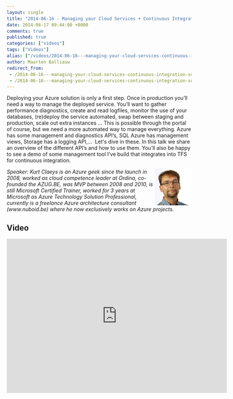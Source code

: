 ```yaml
---
layout: single
title: "2014-06-16 - Managing your Cloud Services + Continuous Integration solutions"
date: 2014-06-17 09:44:00 +0000
comments: true
published: true
categories: ["videos"]
tags: ["Videos"]
alias: ["/videos/2014-06-16---managing-your-cloud-services-continuous-integration-solutions"]
author: Maarten Balliauw
redirect_from:
 - /2014-06-16---managing-your-cloud-services-continuous-integration-solutions.html
 - /2014-06-16---managing-your-cloud-services-continuous-integration-solutions.html
---
```


<p>Deploying your Azure solution is only a first step. Once in production you&rsquo;ll need a way to manage the deployed service. You&rsquo;ll want to gather performance diagnostics, create and read logfiles, monitor the use of your databases, (re)deploy the service automated, swap between staging and production, scale out extra instances &hellip; This is possible through the portal of course, but we need a more automated way to manage everything. Azure has some management and diagnostics API&rsquo;s, SQL Azure has management views, Storage has a logging API,&hellip; &nbsp;Let's dive in these. In this talk we share an overview of the different API&rsquo;s and how to use them. You&rsquo;ll also be happy to see a demo of some management tool I&rsquo;ve build that integrates into TFS for continuous integration.</p>
<p><em><img width="100" height="100" align="right" alt="" src="/assets/media/speakers/kurt-claeys2.jpg">Speaker: Kurt Claeys is an Azure geek since the launch in 2008, worked as cloud competence leader at Ordina, co-founded the AZUG.BE, was MVP between 2008 and 2010, is still Microsoft Certified Trainer, worked for 3 years at Microsoft as Azure Technology Solution Professional, currently is a freelance Azure architecture consultant (www.nuboid.be) where he now exclusively works on Azure projects.</em></p>

<h2>Video</h2>
<div>
				
				
				
<iframe width="600" height="420" src="http://www.youtube.com/embed/NuZVd5-CePM?hd=1" frameborder="0" allowfullscreen=""></iframe>
				
</div>







